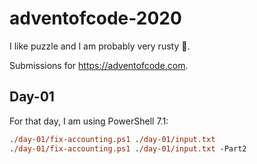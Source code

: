 # adventofcode-2020

I like puzzle and I am probably very rusty 🧠.

Submissions for https://adventofcode.com.

## Day-01

For that day, I am using PowerShell 7.1:

``` ps
./day-01/fix-accounting.ps1 ./day-01/input.txt
./day-01/fix-accounting.ps1 ./day-01/input.txt -Part2
```
